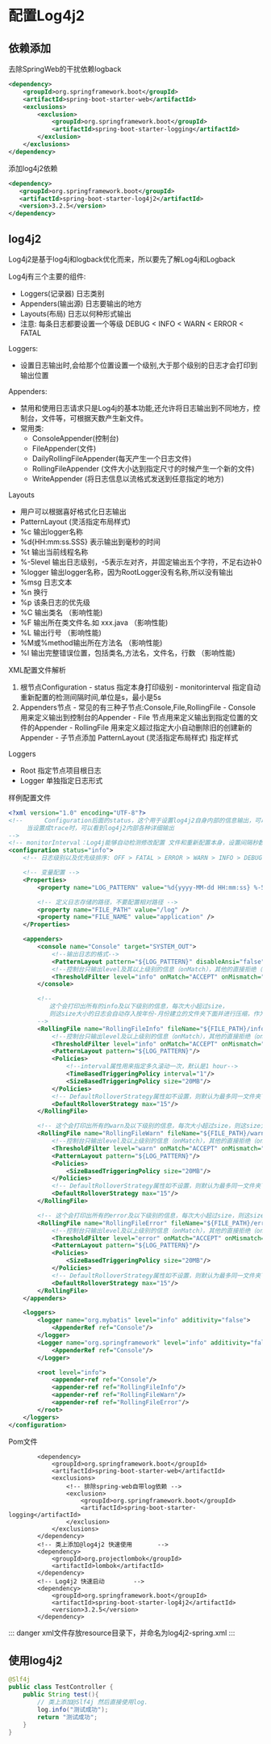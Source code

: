 # 配置Log4j2

## 依赖添加
去除SpringWeb的干扰依赖logback
```xml
<dependency>
    <groupId>org.springframework.boot</groupId>
    <artifactId>spring-boot-starter-web</artifactId>
    <exclusions>
        <exclusion>
            <groupId>org.springframework.boot</groupId>
            <artifactId>spring-boot-starter-logging</artifactId>
        </exclusion>
    </exclusions>
</dependency>
```
添加log4j2依赖
```xml
<dependency>
   <groupId>org.springframework.boot</groupId>
   <artifactId>spring-boot-starter-log4j2</artifactId>
   <version>3.2.5</version>
</dependency>
```
## log4j2
Log4j2是基于log4j和logback优化而来，所以要先了解Log4j和Logback

Log4j有三个主要的组件:
 - Loggers(记录器) 日志类别
 - Appenders(输出源) 日志要输出的地方
 - Layouts(布局) 日志以何种形式输出
 - 注意: 每条日志都要设置一个等级 DEBUG < INFO < WARN < ERROR < FATAL

Loggers:
 - 设置日志输出时,会给那个位置设置一个级别,大于那个级别的日志才会打印到输出位置

Appenders:
 - 禁用和使用日志请求只是Log4j的基本功能,还允许将日志输出到不同地方，控制台，文件等，可根据天数产生新文件。
 - 常用类: 
   - ConsoleAppender(控制台)
   - FileAppender(文件) 
   - DailyRollingFileAppender(每天产生一个日志文件) 
   - RollingFileAppender (文件大小达到指定尺寸的时候产生一个新的文件)
   - WriteAppender (将日志信息以流格式发送到任意指定的地方)
 
Layouts
 - 用户可以根据喜好格式化日志输出
 - PatternLayout (灵活指定布局样式)
  - %c 输出logger名称
  - %d{HH:mm:ss.SSS} 表示输出到毫秒的时间
  - %t 输出当前线程名称
  - %-5level 输出日志级别，-5表示左对齐，并固定输出五个字符，不足右边补0
  - %logger 输出logger名称，因为RootLogger没有名称,所以没有输出
  - %msg 日志文本
  - %n 换行
  - %p 该条日志的优先级
  - %C 输出类名 （影响性能)
  - %F 输出所在类文件名.如 xxx.java  （影响性能)
  - %L 输出行号  （影响性能)
  - %M或%method输出所在方法名  （影响性能)
  - %l 输出完整错误位置，包括类名,方法名，文件名，行数  （影响性能)

XML配置文件解析
   1. 根节点Configuration
    - status 指定本身打印级别
    - monitorinterval 指定自动重新配置的检测间隔时间,单位是s，最小是5s
   2. Appenders节点 
    - 常见的有三种子节点:Console,File,RollingFile
    - Console 用来定义输出到控制台的Appender
    - File 节点用来定义输出到指定位置的文件的Appender
    - RollingFile 用来定义超过指定大小自动删除旧的创建新的Appender
    - 子节点添加 PatternLayout (灵活指定布局样式) 指定样式

Loggers
 - Root 指定节点项目根日志
 - Logger 单独指定日志形式

样例配置文件
```xml
<?xml version="1.0" encoding="UTF-8"?>
<!--      Configuration后面的status，这个用于设置log4j2自身内部的信息输出，可以不设置，
     当设置成trace时，可以看到log4j2内部各种详细输出
-->
<!-- monitorInterval：Log4j能够自动检测修改配置 文件和重新配置本身，设置间隔秒数 -->
<configuration status="info">
    <!-- 日志级别以及优先级排序: OFF > FATAL > ERROR > WARN > INFO > DEBUG > TRACE > ALL -->

    <!-- 变量配置 -->
    <Properties>
        <property name="LOG_PATTERN" value="%d{yyyy-MM-dd HH:mm:ss} %-5level [%thread] %logger : %msg%n" />

        <!-- 定义日志存储的路径，不要配置相对路径 -->
        <property name="FILE_PATH" value="/log" />
        <property name="FILE_NAME" value="application" />
    </Properties>

    <appenders>
        <console name="Console" target="SYSTEM_OUT">
            <!--输出日志的格式-->
            <PatternLayout pattern="${LOG_PATTERN}" disableAnsi="false" noConsoleNoAnsi="false"/>
            <!--控制台只输出level及其以上级别的信息（onMatch），其他的直接拒绝（onMismatch）-->
            <ThresholdFilter level="info" onMatch="ACCEPT" onMismatch="DENY"/>
        </console>

        <!--
        　　这个会打印出所有的info及以下级别的信息，每次大小超过size，
        　　则这size大小的日志会自动存入按年份-月份建立的文件夹下面并进行压缩，作为存档
        -->
        <RollingFile name="RollingFileInfo" fileName="${FILE_PATH}/info.log" filePattern="${FILE_PATH}/${FILE_NAME}-INFO-%d{yyyy-MM-dd}_%i.log.gz">
            <!--控制台只输出level及以上级别的信息（onMatch），其他的直接拒绝（onMismatch）-->
            <ThresholdFilter level="info" onMatch="ACCEPT" onMismatch="DENY"/>
            <PatternLayout pattern="${LOG_PATTERN}"/>
            <Policies>
                <!--interval属性用来指定多久滚动一次，默认是1 hour-->
                <TimeBasedTriggeringPolicy interval="1"/>
                <SizeBasedTriggeringPolicy size="20MB"/>
            </Policies>
            <!-- DefaultRolloverStrategy属性如不设置，则默认为最多同一文件夹下7个文件开始覆盖 -->
            <DefaultRolloverStrategy max="15"/>
        </RollingFile>

        <!-- 这个会打印出所有的warn及以下级别的信息，每次大小超过size，则这size大小的日志会自动存入按年份-月份建立的文件夹下面并进行压缩，作为存档-->
        <RollingFile name="RollingFileWarn" fileName="${FILE_PATH}/warn.log" filePattern="${FILE_PATH}/${FILE_NAME}-WARN-%d{yyyy-MM-dd}_%i.log.gz">
            <!--控制台只输出level及以上级别的信息（onMatch），其他的直接拒绝（onMismatch）-->
            <ThresholdFilter level="warn" onMatch="ACCEPT" onMismatch="DENY"/>
            <PatternLayout pattern="${LOG_PATTERN}"/>
            <Policies>
                <SizeBasedTriggeringPolicy size="20MB"/>
            </Policies>
            <!-- DefaultRolloverStrategy属性如不设置，则默认为最多同一文件夹下7个文件开始覆盖-->
            <DefaultRolloverStrategy max="15"/>
        </RollingFile>

        <!-- 这个会打印出所有的error及以下级别的信息，每次大小超过size，则这size大小的日志会自动存入按年份-月份建立的文件夹下面并进行压缩，作为存档-->
        <RollingFile name="RollingFileError" fileName="${FILE_PATH}/error.log" filePattern="${FILE_PATH}/${FILE_NAME}-ERROR-%d{yyyy-MM-dd}_%i.log.gz">
            <!--控制台只输出level及以上级别的信息（onMatch），其他的直接拒绝（onMismatch）-->
            <ThresholdFilter level="error" onMatch="ACCEPT" onMismatch="DENY"/>
            <PatternLayout pattern="${LOG_PATTERN}"/>
            <Policies>
                <SizeBasedTriggeringPolicy size="20MB"/>
            </Policies>
            <!-- DefaultRolloverStrategy属性如不设置，则默认为最多同一文件夹下7个文件开始覆盖-->
            <DefaultRolloverStrategy max="15"/>
        </RollingFile>
    </appenders>

    <loggers>
        <logger name="org.mybatis" level="info" additivity="false">
            <AppenderRef ref="Console"/>
        </logger>
        <Logger name="org.springframework" level="info" additivity="false">
            <AppenderRef ref="Console"/>
        </Logger>

        <root level="info">
            <appender-ref ref="Console"/>
            <appender-ref ref="RollingFileInfo"/>
            <appender-ref ref="RollingFileWarn"/>
            <appender-ref ref="RollingFileError"/>
        </root>
    </loggers>
</configuration>
```
Pom文件
```pom
		<dependency>
			<groupId>org.springframework.boot</groupId>
			<artifactId>spring-boot-starter-web</artifactId>
			<exclusions>
				<!-- 排除spring-web自带log依赖 -->
				<exclusion>
					<groupId>org.springframework.boot</groupId>
					<artifactId>spring-boot-starter-logging</artifactId>
				</exclusion>
			</exclusions>
		</dependency>
		<!-- 类上添加@log4j2 快速使用		-->
		<dependency>
			<groupId>org.projectlombok</groupId>
			<artifactId>lombok</artifactId>
		</dependency>
		<!-- Log4j2 快速启动		-->
		<dependency>
			<groupId>org.springframework.boot</groupId>
			<artifactId>spring-boot-starter-log4j2</artifactId>
			<version>3.2.5</version>
		</dependency>
```

::: danger
    xml文件存放resource目录下，并命名为log4j2-spring.xml
:::
## 使用log4j2
```java
@Slf4j
public class TestController {
    public String test(){
        // 类上添加@Slf4j 然后直接使用log.
        log.info("测试成功");
        return "测试成功";
    }
}
```